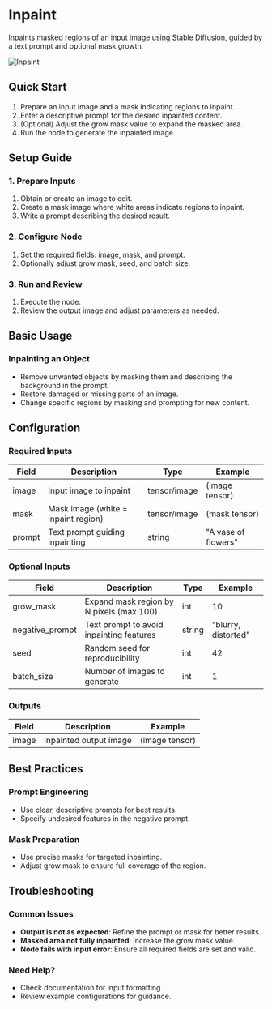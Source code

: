 # Inpaint

Inpaints masked regions of an input image using Stable Diffusion, guided by a text prompt and optional mask growth.

<img src="/images/nodes/stable-diffusion/inpaint.png" alt="Inpaint" class="rounded-lg">

## Quick Start

1. Prepare an input image and a mask indicating regions to inpaint.
2. Enter a descriptive prompt for the desired inpainted content.
3. (Optional) Adjust the grow mask value to expand the masked area.
4. Run the node to generate the inpainted image.

## Setup Guide

### 1. Prepare Inputs
1. Obtain or create an image to edit.
2. Create a mask image where white areas indicate regions to inpaint.
3. Write a prompt describing the desired result.

### 2. Configure Node
1. Set the required fields: image, mask, and prompt.
2. Optionally adjust grow mask, seed, and batch size.

### 3. Run and Review
1. Execute the node.
2. Review the output image and adjust parameters as needed.

## Basic Usage

### Inpainting an Object
* Remove unwanted objects by masking them and describing the background in the prompt.
* Restore damaged or missing parts of an image.
* Change specific regions by masking and prompting for new content.

## Configuration

### Required Inputs
| Field           | Description                                 | Type         | Example                |
|----------------|---------------------------------------------|--------------|------------------------|
| image          | Input image to inpaint                       | tensor/image | (image tensor)         |
| mask           | Mask image (white = inpaint region)          | tensor/image | (mask tensor)          |
| prompt         | Text prompt guiding inpainting               | string       | "A vase of flowers"    |

### Optional Inputs
| Field        | Description                                 | Type    | Example |
|--------------|---------------------------------------------|---------|---------|
| grow_mask    | Expand mask region by N pixels (max 100)    | int     | 10      |
| negative_prompt | Text prompt to avoid inpainting features  | string  | "blurry, distorted" |
| seed         | Random seed for reproducibility              | int     | 42      |
| batch_size   | Number of images to generate                 | int     | 1       |

### Outputs
| Field        | Description                 | Example        |
|--------------|-----------------------------|----------------|
| image        | Inpainted output image      | (image tensor) |

## Best Practices

### Prompt Engineering
* Use clear, descriptive prompts for best results.
* Specify undesired features in the negative prompt.

### Mask Preparation
* Use precise masks for targeted inpainting.
* Adjust grow mask to ensure full coverage of the region.

## Troubleshooting

### Common Issues
* **Output is not as expected**: Refine the prompt or mask for better results.
* **Masked area not fully inpainted**: Increase the grow mask value.
* **Node fails with input error**: Ensure all required fields are set and valid.

### Need Help?
* Check documentation for input formatting.
* Review example configurations for guidance.
